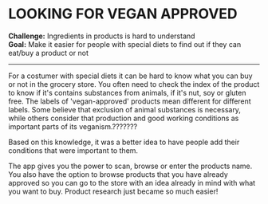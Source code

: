 # LOOKING FOR VEGAN APPROVED
**Challenge:** Ingredients in products is hard to understand<br>
**Goal:** Make it easier for people with special diets to find out if they can eat/buy a product or not
_____________________________________________________________________________________
For a costumer with special diets it can be hard to know what you can buy or not in the grocery store. You often need to check the index of the product to know if it's contains substances from animals, if it's nut, soy or gluten free. 
The labels of 'vegan-approved' products mean different for different labels. Some believe that exclusion of animal substances is necessary, while others consider that production and good working conditions as important parts of its veganism.???????

Based on this knowledge, it was a better idea to have people add their conditions that were important to them. 

The app gives you the power to scan, browse or enter the products name. You also have the option to browse products that you have already approved so you can go to the store with an idea already in mind with what you want to buy. Product research just became so much easier!
